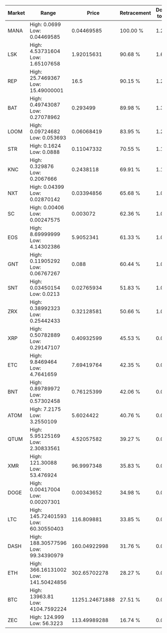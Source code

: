 | Market | Range | Price| Retracement | Doubles to 50% |
| --- | --- | --- | --- | --- |
| MANA | High: 0.0699<br />Low: 0.04469585 | 0.04469585 | 100.00 % | 1.28 |
| LSK | High: 4.53731604<br />Low: 1.65107658 | 1.92015631 | 90.68 % | 1.61 |
| REP | High: 25.7469367<br />Low: 15.49000001 | 16.5 | 90.15 % | 1.25 |
| BAT | High: 0.49743087<br />Low: 0.27078962 | 0.293499 | 89.98 % | 1.31 |
| LOOM | High: 0.09724682<br />Low: 0.053693 | 0.06068419 | 83.95 % | 1.24 |
| STR | High: 0.1624<br />Low: 0.0888 | 0.11047332 | 70.55 % | 1.14 |
| KNC | High: 0.329876<br />Low: 0.2067666 | 0.2438118 | 69.91 % | 1.10 |
| NXT | High: 0.04399<br />Low: 0.02870142 | 0.03394856 | 65.68 % | 1.07 |
| SC | High: 0.00406<br />Low: 0.00247575 | 0.003072 | 62.36 % | 1.06 |
| EOS | High: 8.69999999<br />Low: 4.14302386 | 5.9052341 | 61.33 % | 1.09 |
| GNT | High: 0.11905292<br />Low: 0.06767267 | 0.088 | 60.44 % | 1.06 |
| SNT | High: 0.03450154<br />Low: 0.0213 | 0.02765934 | 51.83 % | 1.01 |
| ZRX | High: 0.38992323<br />Low: 0.25442433 | 0.32128581 | 50.66 % | 1.00 |
| XRP | High: 0.50782889<br />Low: 0.29147107 | 0.40932599 | 45.53 % | 0.00 |
| ETC | High: 9.8469464<br />Low: 4.7641659 | 7.69419764 | 42.35 % | 0.00 |
| BNT | High: 0.89789972<br />Low: 0.57302458 | 0.76125399 | 42.06 % | 0.00 |
| ATOM | High: 7.2175<br />Low: 3.2550109 | 5.6024422 | 40.76 % | 0.00 |
| QTUM | High: 5.95125169<br />Low: 2.30833561 | 4.52057582 | 39.27 % | 0.00 |
| XMR | High: 121.30088<br />Low: 53.476924 | 96.9997348 | 35.83 % | 0.00 |
| DOGE | High: 0.00417004<br />Low: 0.00207301 | 0.00343652 | 34.98 % | 0.00 |
| LTC | High: 145.72401593<br />Low: 60.30550403 | 116.809881 | 33.85 % | 0.00 |
| DASH | High: 188.30577596<br />Low: 99.34390979 | 160.04922998 | 31.76 % | 0.00 |
| ETH | High: 366.16131002<br />Low: 141.50424856 | 302.65702278 | 28.27 % | 0.00 |
| BTC | High: 13963.81<br />Low: 4104.7592224 | 11251.24671888 | 27.51 % | 0.00 |
| ZEC | High: 124.999<br />Low: 56.3223 | 113.49989288 | 16.74 % | 0.00 |
